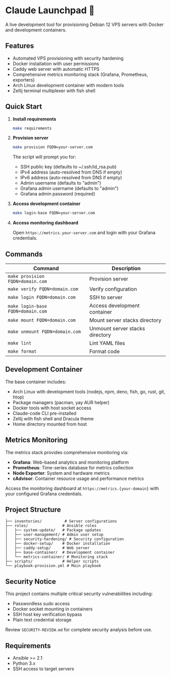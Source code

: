 # Claude Launchpad 🚀

A live development tool for provisioning Debian 12 VPS servers with Docker and development containers.

## Features

- Automated VPS provisioning with security hardening
- Docker installation with user permissions
- Caddy web server with automatic HTTPS
- Comprehensive metrics monitoring stack (Grafana, Prometheus, exporters)
- Arch Linux development container with modern tools
- Zellij terminal multiplexer with fish shell

## Quick Start

1. **Install requirements**

   ```bash
   make requirements
   ```

1. **Provision server**

   ```bash
   make provision FQDN=your-server.com
   ```

   The script will prompt you for:

   - SSH public key (defaults to ~/.ssh/id_rsa.pub)
   - IPv4 address (auto-resolved from DNS if empty)
   - IPv6 address (auto-resolved from DNS if empty)
   - Admin username (defaults to "admin")
   - Grafana admin username (defaults to "admin")
   - Grafana admin password (required)

1. **Access development container**

   ```bash
   make login-base FQDN=your-server.com
   ```

1. **Access monitoring dashboard**

   Open `https://metrics.your-server.com` and login with your Grafana credentials.

## Commands

| Command | Description |
| --------------------------------- | ---------------------------- |
| `make provision FQDN=domain.com` | Provision server |
| `make verify FQDN=domain.com` | Verify configuration |
| `make login FQDN=domain.com` | SSH to server |
| `make login-base FQDN=domain.com` | Access development container |
| `make mount FQDN=domain.com` | Mount server stacks directory |
| `make unmount FQDN=domain.com` | Unmount server stacks directory |
| `make lint` | Lint YAML files |
| `make format` | Format code |

## Development Container

The base container includes:

- Arch Linux with development tools (nodejs, npm, deno, fish, go, rust, git, htop)
- Package managers (pacman, yay AUR helper)
- Docker tools with host socket access
- Claude-code CLI pre-installed
- Zellij with fish shell and Dracula theme
- Home directory mounted from host

## Metrics Monitoring

The metrics stack provides comprehensive monitoring via:

- **Grafana**: Web-based analytics and monitoring platform
- **Prometheus**: Time-series database for metrics collection
- **Node Exporter**: System and hardware metrics
- **cAdvisor**: Container resource usage and performance metrics

Access the monitoring dashboard at `https://metrics.{your-domain}` with your configured Grafana credentials.

## Project Structure

```
├── inventories/          # Server configurations
├── roles/               # Ansible roles
│   ├── system-update/   # Package updates
│   ├── user-management/ # Admin user setup
│   ├── security-hardening/ # Security configuration
│   ├── docker-setup/    # Docker installation
│   ├── caddy-setup/     # Web server
│   ├── base-container/  # Development container
│   └── metrics-container/ # Monitoring stack
├── scripts/             # Helper scripts
└── playbook-provision.yml # Main playbook
```

## Security Notice

This project contains multiple critical security vulnerabilities including:

- Passwordless sudo access
- Docker socket mounting in containers
- SSH host key verification bypass
- Plain text credential storage

Review `SECURITY-REVIEW.md` for complete security analysis before use.

## Requirements

- Ansible >= 2.1
- Python 3.x
- SSH access to target servers
